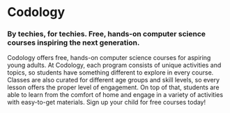 # Codology
### By techies, for techies. Free, hands-on computer science courses inspiring the next generation.
Codology offers free, hands-on computer science courses for aspiring young adults. At Codology, each program consists of unique activities and topics, so students have something different to explore in every course. Classes are also curated for different age groups and skill levels, so every lesson offers the proper level of engagement. On top of that, students are able to learn from the comfort of home and engage in a variety of activities with easy-to-get materials. Sign up your child for free courses today!
